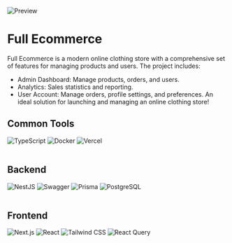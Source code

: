 ![Preview](https://github.com/user-attachments/assets/3723a83f-1cb0-449a-938b-82b29e9fcd7a)
# Full Ecommerce

Full Ecommerce is a modern online clothing store with a comprehensive set of features for managing products and users. The project includes:

- Admin Dashboard: Manage products, orders, and users.
- Analytics: Sales statistics and reporting.
- User Account: Manage orders, profile settings, and preferences.
  An ideal solution for launching and managing an online clothing store!

<table>
  
## Common Tools

![TypeScript](https://img.shields.io/badge/TypeScript-%233178C6?style=for-the-badge&logo=typescript&logoColor=white)
![Docker](https://img.shields.io/badge/Docker-%232496ED?style=for-the-badge&logo=docker&logoColor=white)
![Vercel](https://img.shields.io/badge/Vercel-%23000000?style=for-the-badge&logo=vercel&logoColor=white)


</table>

<table>
 
## Backend

![NestJS](https://img.shields.io/badge/NestJS-%23E0234E?style=for-the-badge&logo=nestjs&logoColor=white)
![Swagger](https://img.shields.io/badge/Swagger-85EA2D?style=for-the-badge&logo=Swagger&logoColor=black)
![Prisma](https://img.shields.io/badge/Prisma-%232D3748?style=for-the-badge&logo=prisma&logoColor=white)
![PostgreSQL](https://img.shields.io/badge/PostgreSQL-%23316192?style=for-the-badge&logo=postgresql&logoColor=white)

</table>

<table>
 
## Frontend

![Next.js](https://img.shields.io/badge/Next.js-%23000000?style=for-the-badge&logo=next.js&logoColor=white)
![React](https://img.shields.io/badge/React-20232A?style=for-the-badge&logo=react&logoColor=61DAFB)
![Tailwind CSS](https://img.shields.io/badge/Tailwind%20CSS-%2338B2AC?style=for-the-badge&logo=tailwindcss&logoColor=white)
![React Query](https://img.shields.io/badge/React_Query-FF4154?style=for-the-badge&logo=ReactQuery&logoColor=white)
</table>

